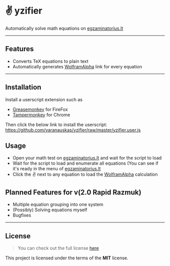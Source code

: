 # :v: yzifier

Automatically solve math equations on [egzaminatorius.lt](https://egzaminatorius.lt/)

---

## Features
- Converts TeX equations to plain text
- Automatically generates [WolframAlpha](https://www.wolframalpha.com/) link for every equation

---

## Installation
Install a userscript extension such as
- [Greasemonkey](https://addons.mozilla.org/en-US/firefox/addon/greasemonkey/) for FireFox
- [Tampermonkey](http://tampermonkey.net/) for Chrome

Then click the below link to install the userscript:
https://github.com/varanauskas/yzifier/raw/master/yzifier.user.js

## Usage
- Open your math test on [egzaminatorius.lt](https://egzaminatorius.lt/) and wait for the script to load
- Wait for the script to load and enumerate all equations (You can see if it's ready in the menu of [egzaminatorius.lt](https://egzaminatorius.lt/)
- Click the :v: next to any equation to load the [WolframAlpha](https://www.wolframalpha.com/) calculation

## Planned Features for v(2.0 Rapid Razmuk)
- Multiple equation grouping into one system
- (Possibly) Solving equations myself
- Bugfixes

---

## License
>You can check out the full license [here](https://github.com/varanaukas/yzifier/blob/master/LICENSE.md)

This project is licensed under the terms of the **MIT** license.